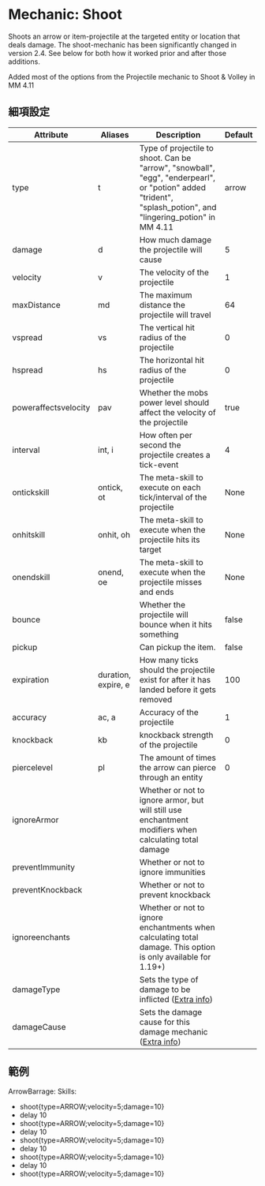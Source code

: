 Mechanic: Shoot
===============

Shoots an arrow or item-projectile at the targeted entity or location
that deals damage. The shoot-mechanic has been significantly changed in
version 2.4. See below for both how it worked prior and after those
additions.

Added most of the options from the Projectile mechanic to Shoot & Volley in MM 4.11

細項設定
----------

| Attribute| Aliases| Description | Default |
|----------------------|------------|-------------------------------------------------------------------------------------------|---------|
| type | t  | Type of projectile to shoot. Can be "arrow", "snowball", "egg", "enderpearl", or "potion" added "trident", "splash_potion", and "lingering_potion" in MM 4.11 | arrow   |
| damage   | d  | How much damage the projectile will cause| 5   |
| velocity | v  | The velocity of the projectile  | 1   |
| maxDistance  | md | The maximum distance the projectile will travel  | 64  |
| vspread  | vs | The vertical hit radius of the projectile| 0   |
| hspread  | hs | The horizontal hit radius of the projectile  | 0   |
| poweraffectsvelocity | pav| Whether the mobs power level should affect the velocity of the projectile | true|
| interval | int, i | How often per second the projectile creates a tick-event | 4   |
| ontickskill  | ontick, ot | The meta-skill to execute on each tick/interval of the projectile | None |
| onhitskill   | onhit, oh  | The meta-skill to execute when the projectile hits its target| None |
| onendskill   | onend, oe  | The meta-skill to execute when the projectile misses and ends| None |
| bounce   || Whether the projectile will bounce when it hits something| false |
| pickup   || Can pickup the item.   | false |
| expiration   | duration, expire, e | How many ticks should the projectile exist for after it has landed before it gets removed| 100 |
| accuracy | ac, a  | Accuracy of the projectile | 1 |
| knockback| kb | knockback strength of the projectile  | 0 |
| piercelevel  | pl | The amount of times the arrow can pierce through an entity   | 0 | 
| ignoreArmor  || Whether or not to ignore armor, but will still use enchantment modifiers when calculating total damage   | | 
| preventImmunity  || Whether or not to ignore immunities   | | 
| preventKnockback || Whether or not to prevent knockback| |
| ignoreenchants   || Whether or not to ignore enchantments when calculating total damage. This option is only available for 1.19+)   | |
| damageType   || Sets the type of damage to be inflicted ([Extra info](/skills/mechanics/damage#elements)) | | 
| damageCause  || Sets the damage cause for this damage mechanic ([Extra info](/skills/mechanics/damage#damagecause))  | | 


範例
--------

ArrowBarrage:
  Skills:
  - shoot{type=ARROW;velocity=5;damage=10}
  - delay 10
  - shoot{type=ARROW;velocity=5;damage=10}
  - delay 10
  - shoot{type=ARROW;velocity=5;damage=10}
  - delay 10
  - shoot{type=ARROW;velocity=5;damage=10}
  - delay 10
  - shoot{type=ARROW;velocity=5;damage=10}